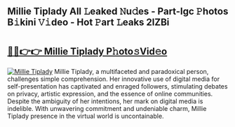 ## Millie Tiplady All 𝙻eaked 𝙽u𝚍es - Part-Igc 𝙿hotos B𝚒kini 𝚅𝚒deo - Hot 𝙿art 𝙻eaks 2lZBi

# <h2><a href="http://ld1ac8.urlbe.top/?page=Millie+Tiplady">🔗🔗👉👉 Millie Tiplady P𝚑oto𝚜Vid𝚎o</a></h2>

[![Millie Tiplady](https://i.imgur.com/eBuTRDB.gif)](http://ld1ac8.urlbe.top/?page=Millie+Tiplady)
Millie Tiplady, a multifaceted and paradoxical person, challenges simple comprehension. Her innovative use of digital media for self-presentation has captivated and enraged followers, stimulating debates on privacy, artistic expression, and the essence of online communities. Despite the ambiguity of her intentions, her mark on digital media is indelible. With unwavering commitment and undeniable charm, Millie Tiplady presence in the virtual world is uncontainable.
